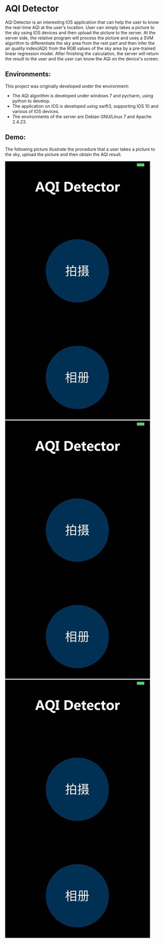 # AQI Detector

AQI Detector is an interesting IOS application that can help the user to know the real-time AQI at the user's location. User can simply takes a picture to the sky using IOS devices and then upload the picture to the server. At the server side, the relative program will process the picture and uses a SVM algorithm to differentiate the sky area from the rest part and then infer the air quality index(AQI) from the RGB values of the sky area by a pre-trained linear regression model. After finishing the calculation, the server will return the result to the user and the user can know the AQI on the device's screen.

Environments:
-------------
This project was originally developed under the environment:
 * The AQI algorithm is developed under windows 7 and pycharm, using python to develop.
 * The application on IOS is developed using swift3, supporting IOS 10 and various of IOS devices.
 * The environments of the server are Debian GNU/Linux 7 and Apache 2.4.23.
 
Demo:
-------------
The following picture illustrate the procedure that a user takes a picture to the sky, upload the picture and then obtain the AQI result.

![](https://github.com/Zihua-Liu/AQI-Detector/blob/master/Demo/Picture1.jpg)![](https://github.com/Zihua-Liu/AQI-Detector/blob/master/Demo/Picture1.jpg)![](https://github.com/Zihua-Liu/AQI-Detector/blob/master/Demo/Picture1.jpg)
